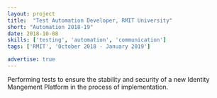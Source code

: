 ```yaml
---
layout: project
title:  "Test Automation Developer, RMIT University"
short: "Automation 2018-19"
date: 2018-10-08
skills: ['testing', 'automation', 'communication']
tags: ['RMIT', 'October 2018 - January 2019']

advertise: true
---
```

Performing tests to ensure the stability and security of a new Identity Mangement Platform in the process of implementation.